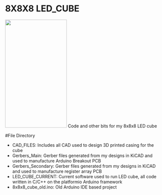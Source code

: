 # 8X8X8 LED_CUBE

<img src = "https://github.com/emern/LED_CUBE/blob/master/ezgif-1-f2215bf0ad7d.gif" width="200" height="350"/>
 Code and other bits for my 8x8x8 LED cube
 
 
#File Directory
- CAD_FILES: Includes all CAD used to design 3D printed casing for the cube
- Gerbers_Main: Gerber files generated from my designs in KiCAD and used to manufacture Arduino Breakout PCB
- Gerbers_Secondary: Gerber files generated from my designs in KiCAD and used to manufacture register array PCB
- LED_CUBE_CURRENT: Current software used to run LED cube, all code written in C/C++ on the platformio Arduino framework
- 8x8x8_cube_old.ino: Old Arduino IDE based project

